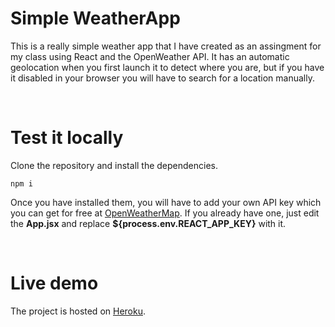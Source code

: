 # Simple WeatherApp

This is a really simple weather app that I have created as an assingment for my class using React and the OpenWeather API. It has an automatic geolocation when you first launch it to detect where you are, but if you have it disabled in your browser you will have to search for a location manually. 

<br>

# Test it locally

Clone the repository and install the dependencies.

```npm i```

Once you have installed them, you will have to add your own API key which you can get for free at [OpenWeatherMap](https://openweathermap.org/). If you already have one, just edit the **App.jsx** and replace **${process.env.REACT_APP_KEY}** with it.

<br> 

# Live demo

The project is hosted on [Heroku](https://dci-weatherapp.herokuapp.com/). 